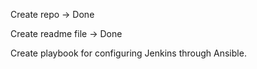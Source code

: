 Create repo -> Done


Create readme file -> Done


Create playbook for configuring Jenkins through Ansible.

